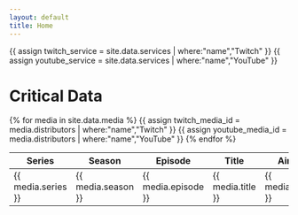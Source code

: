 ```yaml
---
layout: default
title: Home
---
```

{{ assign twitch_service = site.data.services | where:"name","Twitch" }}
{{ assign youtube_service = site.data.services | where:"name","YouTube" }}

# Critical Data

<table>
  <thead>
    <tr>
      <th>Series</th>
      <th>Season</th>
      <th>Episode</th>
      <th>Title</th>
      <th>Air Date</th>
      <th>Twitch</th>
      <th>YouTube</th>
    </tr>
  </thead>
  <tbody>
{% for media in site.data.media %}
{{ assign twitch_media_id = media.distributors | where:"name","Twitch" }}
{{ assign youtube_media_id = media.distributors | where:"name","YouTube" }}
    <tr>
      <td>{{ media.series }}</td>
      <td>{{ media.season }}</td>
      <td>{{ media.episode }}</td>
      <td>{{ media.title }}</td>
      <td>{{ media.air_date }}</td>
      <td><a href="{{ twitch_service.user_link_pattern | replace: "{media_id}",twitch_media_id }}">Twitch</a></td>
      <td><a href="{{ youtube_service.user_link_pattern | replace: "{media_id}",youtube_media_id }}">YouTube</a></td>
    </tr>
{% endfor %}
  </tbody>
</table>
